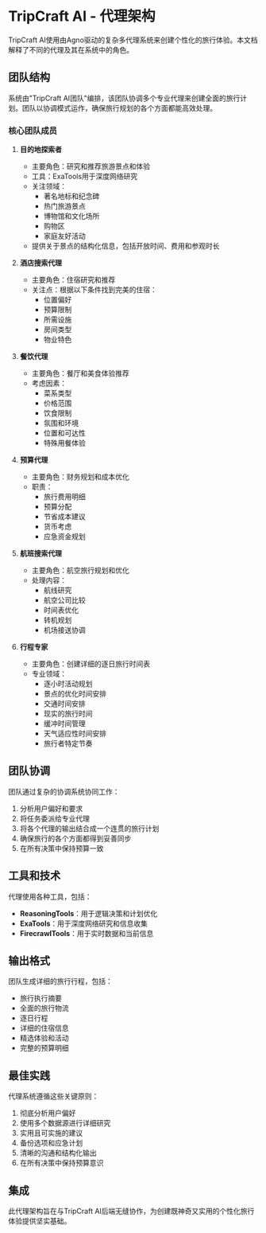# TripCraft AI - 代理架构

TripCraft AI使用由Agno驱动的复杂多代理系统来创建个性化的旅行体验。本文档解释了不同的代理及其在系统中的角色。

## 团队结构

系统由"TripCraft AI团队"编排，该团队协调多个专业代理来创建全面的旅行计划。团队以协调模式运作，确保旅行规划的各个方面都能高效处理。

### 核心团队成员

1. **目的地探索者**
   - 主要角色：研究和推荐旅游景点和体验
   - 工具：ExaTools用于深度网络研究
   - 关注领域：
     - 著名地标和纪念碑
     - 热门旅游景点
     - 博物馆和文化场所
     - 购物区
     - 家庭友好活动
   - 提供关于景点的结构化信息，包括开放时间、费用和参观时长

2. **酒店搜索代理**
   - 主要角色：住宿研究和推荐
   - 关注点：根据以下条件找到完美的住宿：
     - 位置偏好
     - 预算限制
     - 所需设施
     - 房间类型
     - 物业特色

3. **餐饮代理**
   - 主要角色：餐厅和美食体验推荐
   - 考虑因素：
     - 菜系类型
     - 价格范围
     - 饮食限制
     - 氛围和环境
     - 位置和可达性
     - 特殊用餐体验

4. **预算代理**
   - 主要角色：财务规划和成本优化
   - 职责：
     - 旅行费用明细
     - 预算分配
     - 节省成本建议
     - 货币考虑
     - 应急资金规划

5. **航班搜索代理**
   - 主要角色：航空旅行规划和优化
   - 处理内容：
     - 航线研究
     - 航空公司比较
     - 时间表优化
     - 转机规划
     - 机场接送协调

6. **行程专家**
   - 主要角色：创建详细的逐日旅行时间表
   - 专业领域：
     - 逐小时活动规划
     - 景点的优化时间安排
     - 交通时间安排
     - 现实的旅行时间
     - 缓冲时间管理
     - 天气适应性时间安排
     - 旅行者特定节奏

## 团队协调

团队通过复杂的协调系统协同工作：
1. 分析用户偏好和要求
2. 将任务委派给专业代理
3. 将各个代理的输出结合成一个连贯的旅行计划
4. 确保旅行的各个方面都得到妥善同步
5. 在所有决策中保持预算一致

## 工具和技术

代理使用各种工具，包括：
- **ReasoningTools**：用于逻辑决策和计划优化
- **ExaTools**：用于深度网络研究和信息收集
- **FirecrawlTools**：用于实时数据和当前信息

## 输出格式

团队生成详细的旅行行程，包括：
- 旅行执行摘要
- 全面的旅行物流
- 逐日行程
- 详细的住宿信息
- 精选体验和活动
- 完整的预算明细

## 最佳实践

代理系统遵循这些关键原则：
1. 彻底分析用户偏好
2. 使用多个数据源进行详细研究
3. 实用且可实施的建议
4. 备份选项和应急计划
5. 清晰的沟通和结构化输出
6. 在所有决策中保持预算意识

## 集成

此代理架构旨在与TripCraft AI后端无缝协作，为创建既神奇又实用的个性化旅行体验提供坚实基础。